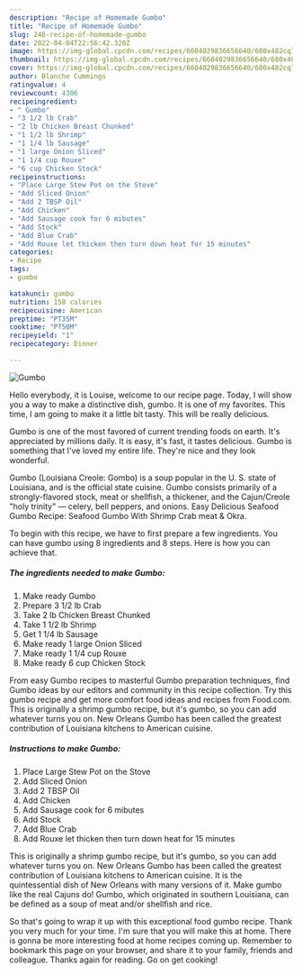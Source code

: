 ```yaml
---
description: "Recipe of Homemade Gumbo"
title: "Recipe of Homemade Gumbo"
slug: 246-recipe-of-homemade-gumbo
date: 2022-04-04T22:56:42.320Z
image: https://img-global.cpcdn.com/recipes/6604029836656640/680x482cq70/gumbo-recipe-main-photo.jpg
thumbnail: https://img-global.cpcdn.com/recipes/6604029836656640/680x482cq70/gumbo-recipe-main-photo.jpg
cover: https://img-global.cpcdn.com/recipes/6604029836656640/680x482cq70/gumbo-recipe-main-photo.jpg
author: Blanche Cummings
ratingvalue: 4
reviewcount: 4306
recipeingredient:
- " Gumbo"
- "3 1/2 lb Crab"
- "2 lb Chicken Breast Chunked"
- "1 1/2 lb Shrimp"
- "1 1/4 lb Sausage"
- "1 large Onion Sliced"
- "1 1/4 cup Rouxe"
- "6 cup Chicken Stock"
recipeinstructions:
- "Place Large Stew Pot on the Stove"
- "Add Sliced Onion"
- "Add 2 TBSP Oil"
- "Add Chicken"
- "Add Sausage cook for 6 mibutes"
- "Add Stock"
- "Add Blue Crab"
- "Add Rouxe let thicken then turn down heat for 15 minutes"
categories:
- Recipe
tags:
- gumbo

katakunci: gumbo 
nutrition: 158 calories
recipecuisine: American
preptime: "PT35M"
cooktime: "PT50M"
recipeyield: "1"
recipecategory: Dinner

---
```



![Gumbo](https://img-global.cpcdn.com/recipes/6604029836656640/680x482cq70/gumbo-recipe-main-photo.jpg)

Hello everybody, it is Louise, welcome to our recipe page. Today, I will show you a way to make a distinctive dish, gumbo. It is one of my favorites. This time, I am going to make it a little bit tasty. This will be really delicious.

Gumbo is one of the most favored of current trending foods on earth. It's appreciated by millions daily. It is easy, it's fast, it tastes delicious. Gumbo is something that I've loved my entire life. They're nice and they look wonderful.

Gumbo (Louisiana Creole: Gombo) is a soup popular in the U. S. state of Louisiana, and is the official state cuisine. Gumbo consists primarily of a strongly-flavored stock, meat or shellfish, a thickener, and the Cajun/Creole &#34;holy trinity&#34; ― celery, bell peppers, and onions. Easy Delicious Seafood Gumbo Recipe: Seafood Gumbo With Shrimp Crab meat &amp; Okra.


To begin with this recipe, we have to first prepare a few ingredients. You can have gumbo using 8 ingredients and 8 steps. Here is how you can achieve that.

<!--inarticleads1-->

##### The ingredients needed to make Gumbo:

1. Make ready  Gumbo
1. Prepare 3 1/2 lb Crab
1. Take 2 lb Chicken Breast Chunked
1. Take 1 1/2 lb Shrimp
1. Get 1 1/4 lb Sausage
1. Make ready 1 large Onion Sliced
1. Make ready 1 1/4 cup Rouxe
1. Make ready 6 cup Chicken Stock


From easy Gumbo recipes to masterful Gumbo preparation techniques, find Gumbo ideas by our editors and community in this recipe collection. Try this gumbo recipe and get more comfort food ideas and recipes from Food.com. This is originally a shrimp gumbo recipe, but it&#39;s gumbo, so you can add whatever turns you on. New Orleans Gumbo has been called the greatest contribution of Louisiana kitchens to American cuisine. 

<!--inarticleads2-->

##### Instructions to make Gumbo:

1. Place Large Stew Pot on the Stove
1. Add Sliced Onion
1. Add 2 TBSP Oil
1. Add Chicken
1. Add Sausage cook for 6 mibutes
1. Add Stock
1. Add Blue Crab
1. Add Rouxe let thicken then turn down heat for 15 minutes


This is originally a shrimp gumbo recipe, but it&#39;s gumbo, so you can add whatever turns you on. New Orleans Gumbo has been called the greatest contribution of Louisiana kitchens to American cuisine. It is the quintessential dish of New Orleans with many versions of it. Make gumbo like the real Cajuns do! Gumbo, which originated in southern Louisiana, can be defined as a soup of meat and/or shellfish and rice. 

So that's going to wrap it up with this exceptional food gumbo recipe. Thank you very much for your time. I'm sure that you will make this at home. There is gonna be more interesting food at home recipes coming up. Remember to bookmark this page on your browser, and share it to your family, friends and colleague. Thanks again for reading. Go on get cooking!
